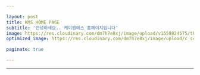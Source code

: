 ```yaml
---

layout: post
title: KMS HOME PAGE
subtitle: '안녕하세요.. 케이엠에스 홈페이지입니다'
image: https://res.cloudinary.com/dm7h7e8xj/image/upload/v1559824575/theme14_gi2ypv.jpg
optimized_image: https://res.cloudinary.com/dm7h7e8xj/image/upload/c_scale,w_380/v1559824575/theme14_gi2ypv.jpg

paginate: true

---
```




---

